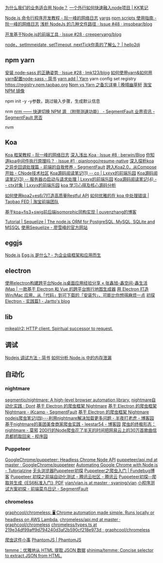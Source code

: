 
[为什么我们的业务适合用 Node？](https://mp.weixin.qq.com/s/hcNvl-nG3WXLFx1plrI2Xg)
[一个外行如何快速融入node项目 | KK笔记](http://www.kknotes.com/blog/%E4%B8%80%E4%B8%AA%E5%A4%96%E8%A1%8C%E5%A6%82%E4%BD%95%E5%BF%AB%E9%80%9F%E8%9E%8D%E5%85%A5node%E9%A1%B9%E7%9B%AE/)

[Node.js 命令行程序开发教程 - 阮一峰的网络日志](http://www.ruanyifeng.com/blog/2015/05/command-line-with-node.html)
[yargs](https://www.npmjs.com/package/yargs)
[npm scripts 使用指南 - 阮一峰的网络日志](http://www.ruanyifeng.com/blog/2016/10/npm_scripts.html)
[浅析 NodeJs 的几种文件路径 · Issue #48 · imsobear/blog](https://github.com/imsobear/blog/issues/48)

[开发基于Node.js的前端工具 · Issue #28 · creeperyang/blog](https://github.com/creeperyang/blog/issues/28)

[node，setImmeidate, setTimeout, nextTick你真的了解么？ | hello2dj](https://hello2dj.github.io/2018/01/10/node%E5%AE%9A%E6%97%B6%E5%99%A8%E7%9B%B8%E5%85%B3%E8%AF%A6%E8%A7%A3/)

## npm yarn
[安装 node-sass 的正确姿势 · Issue #28 · lmk123/blog](https://github.com/lmk123/blog/issues/28)
[如何使用yarn&如何用yarn配置node-sass - 简书](http://www.jianshu.com/p/b37aa202da5c)
[yarn add | Yarn](https://yarnpkg.com/zh-Hans/docs/cli/add)
yarn config set registry https://registry.npm.taobao.org
[Npm vs Yarn 之备忘详单 | 晚晴幽草轩](https://jeffjade.com/2017/12/30/135-npm-vs-yarn-detial-memo/)
[淘宝 NPM 镜像](https://npm.taobao.org/)


npm init -y
-y参数，跳过输入步骤，生成默认信息

nrm
[nrm —— 快速切换 NPM 源 （附带测速功能） - SegmentFault 业界资讯 - SegmentFault 思否](https://segmentfault.com/a/1190000000473869)

nvm

## Koa
[Koa 框架教程 - 阮一峰的网络日志](http://www.ruanyifeng.com/blog/2017/08/koa.html)
[深入浅出 Koa · Issue #8 · berwin/Blog](https://github.com/berwin/Blog/issues/8)
[你知道koa中间件执行原理吗？ · Issue #1 · qianlongo/resume-native](https://github.com/qianlongo/resume-native/issues/1)
[深入探析koa之异步回调处理篇 - 前端的自我修养 - SegmentFault](https://segmentfault.com/a/1190000007531525)
[跨入Koa2.0，从Compose开始 - CNode技术社区](https://cnodejs.org/topic/5780e12e69d72f545483ca69)
[Koa源码阅读笔记(1) -- co | Lxxyx的前端乐园](https://lxxyx.win/2016/07/27/2016/Koa%E6%BA%90%E7%A0%81%E9%98%85%E8%AF%BB%E7%AC%94%E8%AE%B0(1)%20--%20co/)
[Koa源码阅读笔记(3) -- 服务器の启动与请求处理 | Lxxyx的前端乐园](https://lxxyx.win/2016/07/29/2016/Koa%E6%BA%90%E7%A0%81%E9%98%85%E8%AF%BB%E7%AC%94%E8%AE%B0(3)%20--%20%E6%9C%8D%E5%8A%A1%E5%99%A8%E3%81%AE%E5%90%AF%E5%8A%A8%E4%B8%8E%E8%AF%B7%E6%B1%82%E5%A4%84%E7%90%86/)
[Koa源码阅读笔记(4) -- ctx对象 | Lxxyx的前端乐园](https://lxxyx.win/2016/07/30/2016/Koa%E6%BA%90%E7%A0%81%E9%98%85%E8%AF%BB%E7%AC%94%E8%AE%B0(4)%20--%20ctx%E5%AF%B9%E8%B1%A1/)
[koa 学习心得及核心源码分析](https://zhuanlan.zhihu.com/p/26682505)

[如何使用koa2+es6/7打造高质量Restful API](https://zhuanlan.zhihu.com/p/26216336)
[如何优雅的在 koa 中处理错误 | Taobao FED | 淘宝前端团队](http://taobaofed.org/blog/2016/03/18/error-handling-in-koa/)

[基于koa+fis3+swig前后端isomorphic同构实现 | ouvenzhang的博客](http://jixianqianduan.com//frontend-build/2016/04/21/koa-fis3-swig-nodejs-isomorphic.html)

[Tutorial | Sequelize | The node.js ORM for PostgreSQL, MySQL, SQLite and MSSQL](http://docs.sequelizejs.com/manual/tutorial/associations.html)
[使用Sequelize - 廖雪峰的官方网站](https://www.liaoxuefeng.com/wiki/001434446689867b27157e896e74d51a89c25cc8b43bdb3000/001471955049232be7492e76f514d45a2180e2c224eb7a6000)

## eggjs
[Node.js](https://zhuanlan.zhihu.com/eggjs)
[Egg.js 是什么? - 为企业级框架和应用而生](https://eggjs.org/zh-cn/intro/)

## electron
[使用electron构建跨平台Node.js桌面应用经验分享 « 张鑫旭-鑫空间-鑫生活](http://www.zhangxinxu.com/wordpress/2017/05/electron-node-js-desktop-application-experience/)
[iMap | 一款基于 Electron 和 Vue 的跨平台旅行地图生成器](https://huangxizhou.com/article/26)
[用 Electron 打造 Win/Mac 应用，从「代码」到可下载的「安装包」，可能比你想得麻烦一点](https://webfe.kujiale.com/build-electron-app-gulp-workflow/)
[初探 Electron - 实践篇1 - Jartto's blog](http://jartto.wang/2018/01/14/first-exploration-electron-3/)

## lib
[mikeal/r2: HTTP client. Spiritual successor to request.](https://github.com/mikeal/r2)

## 调试
[Nodejs 调试方法 - 简书](http://www.jianshu.com/p/611e7be13655)
[如何分析 Node.js 中的内存泄漏](https://zhuanlan.zhihu.com/p/25736931)

## 自动化

### nightmare
[segmentio/nightmare: A high-level browser automation library.](https://github.com/segmentio/nightmare)
[nightmare自动化实践 · Dont](http://shellphon.wang/githublog/2017/04/nightmare.html)
[基于 Electron 的爬虫框架 Nightmare](https://zhuanlan.zhihu.com/p/29279444)
[基于 Electron 的爬虫框架 Nightmare - iKcamp - SegmentFault](https://segmentfault.com/a/1190000011136349)
[基于 Electron 的爬虫框架 Nightmare](https://mp.weixin.qq.com/s/tYQLVWp-tcHKdKjHihjkWA)
[nodejs爬虫笔记(四)---利用nightmare解决加载更多问题 - 半夜打老虎 - 博客园](http://www.cnblogs.com/xiaxuexiaoab/p/7265910.html)
[基于nightmare的美团美食商家爬虫实践 - leestar54 - 博客园](http://www.cnblogs.com/leestar54/p/7470850.html)
[爬虫的终极形态：nightmare - 莫邪](http://www.moye.me/2016/11/19/nightmare/)
[200行的Node爬虫花了半天的时间把网易云上的30万首歌曲信息都抓取回来 - 程序园](http://www.voidcn.com/article/p-tgkwvuhe-bmu.html)

### Puppeteer
[GoogleChrome/puppeteer: Headless Chrome Node API](https://github.com/GoogleChrome/puppeteer)
[puppeteer/api.md at master · GoogleChrome/puppeteer](https://github.com/GoogleChrome/puppeteer/blob/master/docs/api.md#frameevalselector-pagefunction-args)
[Automating Google Chrome with Node.js - Tutorialzine](https://tutorialzine.com/2017/08/automating-google-chrome-with-node-js)
[无头浏览器Puppeteer初探](https://zhuanlan.zhihu.com/p/30203613)
[Puppeteer之爬虫入门 | Fundebug博客](https://blog.fundebug.com/2017/11/01/guide-to-automating-scraping-the-web-with-js/)
[Puppeteer 初探之前端自动化测试 - 腾讯云社区 - 腾讯云](https://cloud.tencent.com/community/article/529168)
[Puppeteer初探--爬取并生成《ES6标准入门》PDF](https://zhuanlan.zhihu.com/p/28674888)
[vian/vian.js at master · syaning/vian](https://github.com/syaning/vian/blob/master/vian.js#L129)
[小程序测试方案初探 - 前端菜鸟日记 - SegmentFault](https://segmentfault.com/a/1190000011649217)

### chromeless
[graphcool/chromeless: 🖥 Chrome automation made simple. Runs locally or headless on AWS Lambda.](https://github.com/graphcool/chromeless)
[chromeless/api.md at master · graphcool/chromeless](https://github.com/graphcool/chromeless/blob/master/docs/api.md)
[chromeless/types.ts at 219e34df99aff9d794240d3af2b590cf218e973d · graphcool/chromeless](https://github.com/graphcool/chromeless/blob/219e34df99aff9d794240d3af2b590cf218e973d/src/types.ts)

[爬虫这件小事](https://sec.xiaomi.com/article/25)
[PhantomJS | PhantomJS](http://phantomjs.org/)

[temme：优雅地从 HTML 提取 JSON 数据](https://zhuanlan.zhihu.com/p/31624732)
[shinima/temme: Concise selector to extract JSON from HTML.](https://github.com/shinima/temme)
